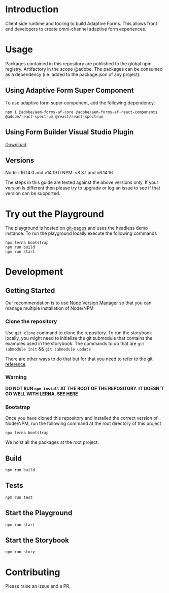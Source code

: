 # Introduction

Client side runtime and tooling to build Adaptive Forms. This allows front end developers to create omni-channel adaptive form experiences.


# Usage

Packages contained in this repository are published to the global npm registry.  Artifactory in the scope @adobe. 
The packages can be consumed as a dependency (i.e. added to the package.json of any project).

## Using Adaptive Form Super Component

To use adaptive form super component, add the following dependency,
```
npm i @adobe/aem-forms-af-core @adobe/aem-forms-af-react-components @adobe/react-spectrum @react/react-spectrum
```

## Using Form Builder Visual Studio Plugin

[Download](adaptive-form-builder-0.10.0.vsix)

## Versions

Node : 16.14.0 and v14.19.0 
NPM: v8.3.1 and v6.14.16 

The steps in this guide are tested against the above versions only. 
If your version is different then please try to upgrade or log an issue to see if that version can be supported.

# Try out the Playground

The playground is hosted on [git-pages]() and uses the
headless demo instance. To run the playground locally execute the following commands

```
npx lerna bootstrap
npm run build
npm run start
```

# Development

## Getting Started

Our recommendation is to use [Node Version Manager](https://github.com/nvm-sh/nvm) so that you can manage multiple
installation of Node/NPM

### Clone the repository

Use `git clone` command to clone the repository. To run the storybook locally, you might need to initialize the 
git submodule that contains the examples used in the storybook. The commands to do that are
`git submodule init` && `git submodule update`

There are other ways to do that but for that you need to refer to the [git reference](https://git-scm.com/book/en/v2/Git-Tools-Submodules)

### Warning

**DO NOT RUN `npm install` AT THE ROOT OF THE REPOSITORY. IT DOESN'T GO WELL WITH LERNA. 
SEE [HERE](https://github.com/lerna/lerna/issues/2447#issuecomment-594589355)**

### Bootstrap

Once you have cloned this repository and installed the correct version of Node/NPM, run the following command at the
root directory of this project 

```
npx lerna bootstrap
```

We hoist all the packages at the root project.

## Build

```
npm run build
```

## Tests

```
npm run test
```

## Start the Playground

```
npm run start
```

## Start the Storybook

```
npm run story
```

# Contributing

Please raise an issue and a PR.
